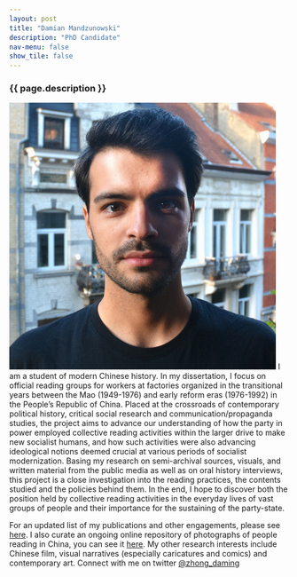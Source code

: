 ```yaml
---
layout: post
title: "Damian Mandzunowski"
description: "PhD Candidate"
nav-menu: false
show_tile: false
---
```


<h3>{{ page.description }}</h3>

<span class="image left"><img src="/assets/images/DamianMandzunowski.jpeg"></span>
I am a student of modern Chinese history. In my dissertation, I focus on official reading groups for workers at factories organized in the transitional years between the Mao (1949-1976) and early reform eras (1976-1992) in the People’s Republic of China. Placed at the crossroads of contemporary political history, critical social research and communication/propaganda studies, the project aims to advance our understanding of how the party in power employed collective reading activities within the larger drive to make new socialist humans, and how such activities were also advancing ideological notions deemed crucial at various periods of socialist modernization. Basing my research on semi-archival sources, visuals, and written material from the public media as well as on oral history interviews, this project is a close investigation into the reading practices, the contents studied and the policies behind them. In the end, I hope to discover both the position held by collective reading activities in the everyday lives of vast groups of people and their importance for the sustaining of the party-state.

For an updated list of my publications and other engagements, please see [here](https://www.sinologie.uni-freiburg.de/Mitarbeiterinnen/projektmitarbeiterinnen/mandzunowski). I also curate an ongoing online repository of photographs of people reading in China, you can see it [here](https://chinareading.wordpress.com). My other research interests include Chinese film, visual narratives (especially caricatures and comics) and contemporary art. Connect with me on twitter [@zhong_daming](https://twitter.com/zhong_daming)
